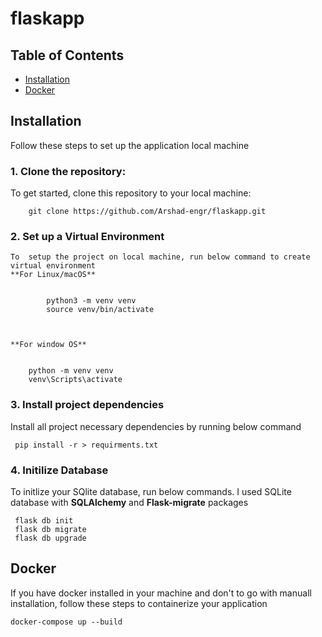 # flaskapp
## Table of Contents
   - [Installation](#installation)
   - [Docker](#docker)

## Installation
  Follow these steps to set up the application local machine
  ### 1. Clone the repository:

   To get started, clone this repository to your local machine:

     
        git clone https://github.com/Arshad-engr/flaskapp.git

        

  ### 2. Set up a Virtual Environment

    To  setup the project on local machine, run below command to create virtual environment 
    **For Linux/macOS**

        
            python3 -m venv venv
            source venv/bin/activate

        

    **For window OS**

     
        python -m venv venv
        venv\Scripts\activate
     

  ### 3. Install project dependencies
   Install all project necessary dependencies by running below command

     
     pip install -r > requirments.txt

     

  ### 4. Initilize Database
   To initlize your SQlite database, run below commands. I used SQLite database with **SQLAlchemy** and **Flask-migrate** packages

     
     flask db init
     flask db migrate
     flask db upgrade
     
## Docker
   If you have docker installed in your machine and don't to go with manuall installation, follow these steps to containerize your application
   ```
   docker-compose up --build

   ``` 


